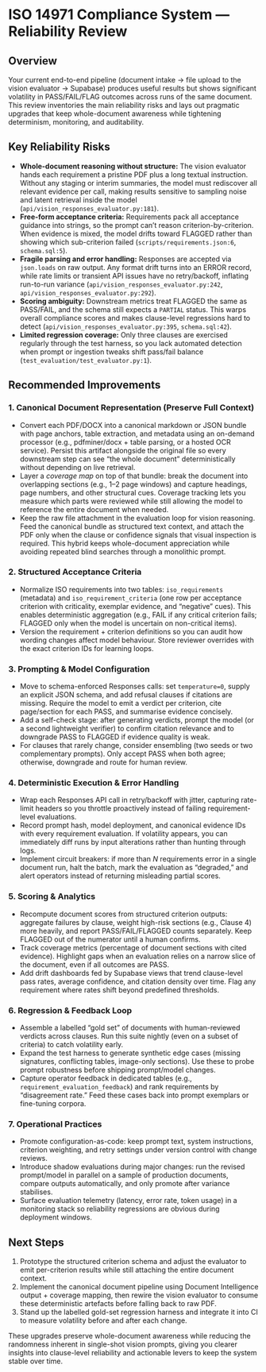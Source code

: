 # ISO 14971 Compliance System — Reliability Review

## Overview
Your current end-to-end pipeline (document intake → file upload to the vision evaluator → Supabase) produces useful results but shows significant volatility in PASS/FAIL/FLAG outcomes across runs of the same document. This review inventories the main reliability risks and lays out pragmatic upgrades that keep whole-document awareness while tightening determinism, monitoring, and auditability.

## Key Reliability Risks
- **Whole-document reasoning without structure:** The vision evaluator hands each requirement a pristine PDF plus a long textual instruction. Without any staging or interim summaries, the model must rediscover all relevant evidence per call, making results sensitive to sampling noise and latent retrieval inside the model (`api/vision_responses_evaluator.py:181`).
- **Free-form acceptance criteria:** Requirements pack all acceptance guidance into strings, so the prompt can’t reason criterion-by-criterion. When evidence is mixed, the model drifts toward FLAGGED rather than showing which sub-criterion failed (`scripts/requirements.json:6`, `schema.sql:5`).
- **Fragile parsing and error handling:** Responses are accepted via `json.loads` on raw output. Any format drift turns into an ERROR record, while rate limits or transient API issues have no retry/backoff, inflating run-to-run variance (`api/vision_responses_evaluator.py:242`, `api/vision_responses_evaluator.py:292`).
- **Scoring ambiguity:** Downstream metrics treat FLAGGED the same as PASS/FAIL, and the schema still expects a `PARTIAL` status. This warps overall compliance scores and makes clause-level regressions hard to detect (`api/vision_responses_evaluator.py:395`, `schema.sql:42`).
- **Limited regression coverage:** Only three clauses are exercised regularly through the test harness, so you lack automated detection when prompt or ingestion tweaks shift pass/fail balance (`test_evaluation/test_evaluator.py:1`).

## Recommended Improvements

### 1. Canonical Document Representation (Preserve Full Context)
- Convert each PDF/DOCX into a canonical markdown or JSON bundle with page anchors, table extraction, and metadata using an on-demand processor (e.g., pdfminer/docx + table parsing, or a hosted OCR service). Persist this artifact alongside the original file so every downstream step can see “the whole document” deterministically without depending on live retrieval.
- Layer a *coverage map* on top of that bundle: break the document into overlapping sections (e.g., 1–2 page windows) and capture headings, page numbers, and other structural cues. Coverage tracking lets you measure which parts were reviewed while still allowing the model to reference the entire document when needed.
- Keep the raw file attachment in the evaluation loop for vision reasoning. Feed the canonical bundle as structured text context, and attach the PDF only when the clause or confidence signals that visual inspection is required. This hybrid keeps whole-document appreciation while avoiding repeated blind searches through a monolithic prompt.

### 2. Structured Acceptance Criteria
- Normalize ISO requirements into two tables: `iso_requirements` (metadata) and `iso_requirement_criteria` (one row per acceptance criterion with criticality, exemplar evidence, and “negative” cues). This enables deterministic aggregation (e.g., FAIL if any critical criterion fails; FLAGGED only when the model is uncertain on non-critical items).
- Version the requirement + criterion definitions so you can audit how wording changes affect model behaviour. Store reviewer overrides with the exact criterion IDs for learning loops.

### 3. Prompting & Model Configuration
- Move to schema-enforced Responses calls: set `temperature=0`, supply an explicit JSON schema, and add refusal clauses if citations are missing. Require the model to emit a verdict per criterion, cite page/section for each PASS, and summarise evidence concisely.
- Add a self-check stage: after generating verdicts, prompt the model (or a second lightweight verifier) to confirm citation relevance and to downgrade PASS to FLAGGED if evidence quality is weak.
- For clauses that rarely change, consider ensembling (two seeds or two complementary prompts). Only accept PASS when both agree; otherwise, downgrade and route for human review.

### 4. Deterministic Execution & Error Handling
- Wrap each Responses API call in retry/backoff with jitter, capturing rate-limit headers so you throttle proactively instead of failing requirement-level evaluations.
- Record prompt hash, model deployment, and canonical evidence IDs with every requirement evaluation. If volatility appears, you can immediately diff runs by input alterations rather than hunting through logs.
- Implement circuit breakers: if more than *N* requirements error in a single document run, halt the batch, mark the evaluation as “degraded,” and alert operators instead of returning misleading partial scores.

### 5. Scoring & Analytics
- Recompute document scores from structured criterion outputs: aggregate failures by clause, weight high-risk sections (e.g., Clause 4) more heavily, and report PASS/FAIL/FLAGGED counts separately. Keep FLAGGED out of the numerator until a human confirms.
- Track coverage metrics (percentage of document sections with cited evidence). Highlight gaps when an evaluation relies on a narrow slice of the document, even if all outcomes are PASS.
- Add drift dashboards fed by Supabase views that trend clause-level pass rates, average confidence, and citation density over time. Flag any requirement where rates shift beyond predefined thresholds.

### 6. Regression & Feedback Loop
- Assemble a labelled “gold set” of documents with human-reviewed verdicts across clauses. Run this suite nightly (even on a subset of criteria) to catch volatility early.
- Expand the test harness to generate synthetic edge cases (missing signatures, conflicting tables, image-only sections). Use these to probe prompt robustness before shipping prompt/model changes.
- Capture operator feedback in dedicated tables (e.g., `requirement_evaluation_feedback`) and rank requirements by “disagreement rate.” Feed these cases back into prompt exemplars or fine-tuning corpora.

### 7. Operational Practices
- Promote configuration-as-code: keep prompt text, system instructions, criterion weighting, and retry settings under version control with change reviews.
- Introduce shadow evaluations during major changes: run the revised prompt/model in parallel on a sample of production documents, compare outputs automatically, and only promote after variance stabilises.
- Surface evaluation telemetry (latency, error rate, token usage) in a monitoring stack so reliability regressions are obvious during deployment windows.

## Next Steps
1. Prototype the structured criterion schema and adjust the evaluator to emit per-criterion results while still attaching the entire document context.
2. Implement the canonical document pipeline using Document Intelligence output + coverage mapping, then rewire the vision evaluator to consume these deterministic artefacts before falling back to raw PDF.
3. Stand up the labelled gold-set regression harness and integrate it into CI to measure volatility before and after each change.

These upgrades preserve whole-document awareness while reducing the randomness inherent in single-shot vision prompts, giving you clearer insights into clause-level reliability and actionable levers to keep the system stable over time.
